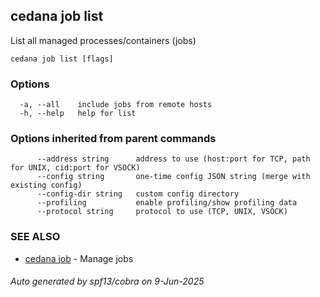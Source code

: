 ## cedana job list

List all managed processes/containers (jobs)

```
cedana job list [flags]
```

### Options

```
  -a, --all    include jobs from remote hosts
  -h, --help   help for list
```

### Options inherited from parent commands

```
      --address string      address to use (host:port for TCP, path for UNIX, cid:port for VSOCK)
      --config string       one-time config JSON string (merge with existing config)
      --config-dir string   custom config directory
      --profiling           enable profiling/show profiling data
      --protocol string     protocol to use (TCP, UNIX, VSOCK)
```

### SEE ALSO

* [cedana job](cedana_job.md)	 - Manage jobs

###### Auto generated by spf13/cobra on 9-Jun-2025
